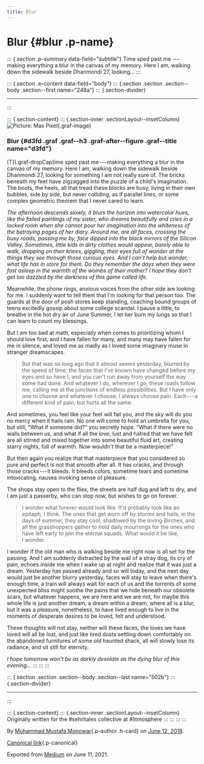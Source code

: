 ```yaml
---
title: Blur
---
```


Blur {#blur .p-name}
====

::: {.section .p-summary data-field="subtitle"}
Time sped past me --- making everything a blur in the canvas of my
memory. Here I am, walking down the sidewalk beside Dhanmondi 27,
looking...
:::

::: {.section .e-content data-field="body"}
::: {.section .section .section--body .section--first name="248a"}
::: {.section-divider}

------------------------------------------------------------------------
:::

::: {.section-content}
::: {.section-inner .sectionLayout--insetColumn}
![Picture:
Max Pixel](https://cdn-images-1.medium.com/max/800/1*kNGKJHEHTGdHX2PsLuWMnw.jpeg){.graf-image}

### Blur {#d3fd .graf .graf--h3 .graf-after--figure .graf--title name="d3fd"}

[T]{.graf-dropCap}ime sped past me --- making everything a blur in the
canvas of my memory. Here I am, walking down the sidewalk beside
Dhanmondi 27, looking for something I am not really sure of. The bricks
beneath my feet have zigzagged into the puzzle of a child's imagination.
The boots, the heels, all that tread these blocks are busy, living in
their own bubbles, side by side, but never colliding, as if parallel
lines, or some complex geometric theorem that I never cared to learn.

*The afternoon descends slowly, it blurs the horizon into watercolor
hues, like the failed paintings of my sister, who dreams beautifully and
cries in a locked room when she cannot pour her imagination into the
whiteness of the betraying pages of her diary. Around me, are all faces,
crossing the busy roads, passing me by, face dipped into the black
mirrors of the Silicon Valley. Sometimes, little kids in dirty clothes
would appear, barely able to walk, dropping on their knees, giggling,
their eyes full of wonder at the things they see through those curious
eyes. And I can't help but wonder, what life has in store for them. Do
they remember the days when they were fast asleep in the warmth of the
wombs of their mother? I hope they don't get too dazzled by the darkness
of this game called life.*

Meanwhile, the phone rings, anxious voices from the other side are
looking for me. I suddenly want to tell them that I'm looking for that
person too. The guards at the door of posh stores keep standing,
coaching bound groups of teens excitedly gossip about some college
scandal. I pause a little, to breathe in the hot dry air of June Summer,
I let her burn my lungs so that I can learn to count my blessings.

But I am too bad at math, especially when comes to prioritizing whom I
should love first, and I have fallen for many, and many may have fallen
for me in silence, and loved me as madly as I loved some imaginary muse
in stranger dreamscapes.

> But that was so long ago that it almost seems yesterday, blurred by
> the speed of time, the faces that I've known have changed before my
> eyes and so have I, and you can't run away from yourself the way some
> had done. And whatever I do, wherever I go, these roads follow me,
> calling me at the junctions of endless possibilities. But I have only
> one to choose and whatever I choose, I always choose pain. Each --- a
> different kind of pain, but hurts all the same.

And sometimes, you feel like your feet will fail you, and the sky will
do you no mercy when it hails rain. No one will come to hold an umbrella
for you, but still, "What if someone did?" you secretly hope. "What if
there were no walls between us, and what if all the love, lust and
hatred that we have felt are all stirred and mixed together into some
beautiful fluid art, creating starry nights, full of warmth. Now
wouldn't that be a masterpiece!"

But then again you realize that that masterpiece that you considered so
pure and perfect is not that smooth after all. It has cracks, and
through those cracks --- it bleeds. It bleeds colors, sometime tears and
sometime intoxicating, nausea invoking sense of pleasure.

The shops stay open to the flies, the streets are half dug and left to
dry, and I am just a passerby, who can stop now, but wishes to go on
forever.

> I wonder what forever would look like. It'd probably look like an
> epitaph, I think. The ones that get worn off by storms and hails, in
> the days of summer, they stay cool, shadowed by the loving Birches,
> and all the grasshoppers gather to hold daily mournings for the ones
> who have left early to join the eternal squads. What would it be like,
> I wonder.

I wonder if the old man who is walking beside me right now is all set
for the passing. And I am suddenly distracted by the wail of a stray
dog, its cry of pain, echoes inside me when I wake up at night and
realize that it was just a dream. Yesterday has passed already and so
will today, and the next day would just be another blurry yesterday,
faces will stay to leave when there's enough time, a train will always
wait for each of us and the torrents of some unexpected bliss might
soothe the pains that we hide beneath our obsolete scars, but whatever
happens, we are here and we are not, for maybe this whole life is just
another dream, a dream within a dream, where all is a blur, but it was a
pleasure, nonetheless, to have lived enough to live in the moments of
desperate desires to be loved, felt and understood.

These thoughts will not stay, neither will these faces, the loves we
have loved will all be lost, and just like tired dusts settling down
comfortably on the abandoned furnitures of some old haunted shack, all
will slowly lose its radiance, and sit still for eternity.

*I hope tomorrow won't be as darkly desolate as the dying blur of this
evening...*
:::
:::
:::

::: {.section .section .section--body .section--last name="502b"}
::: {.section-divider}

------------------------------------------------------------------------
:::

::: {.section-content}
::: {.section-inner .sectionLayout--insetColumn}
Originally written for the \#sehritales collective at \#litmosphere
:::
:::
:::
:::

By [Muhammad Mustafa Monowar](https://medium.com/@mmmonowar){.p-author
.h-card} on [June 12, 2018](https://medium.com/p/f86a2867a198).

[Canonical
link](https://medium.com/@mmmonowar/blur-f86a2867a198){.p-canonical}

Exported from [Medium](https://medium.com) on June 11, 2021.

